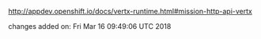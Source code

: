 http://appdev.openshift.io/docs/vertx-runtime.html#mission-http-api-vertx

 
 changes added on: Fri Mar 16 09:49:06 UTC 2018